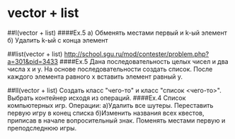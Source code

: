 # vector + list

##I(vector + list)
####Ex.5
а) Обменять местами первый и k-ый элемент
б) Удалить k-ый с конца элемент

##list(vector + list)
http://school.sgu.ru/mod/contester/problem.php?a=301&pid=3433
####Ex.5
Дана последовательность целых чисел и два числа x и y. На основе последовательности создать список.
После каждого элемента равного x вставить элемент равный y.

##II(vector + list)
Создать класс "чего-то" и класс "список <чего-то>". Выбрать контейнер исходя из операций.
####Ex.4
Список компьютерных игр. Операции:
а)Удалить все шутеры. Переставить первую игру в конец списка
б)Изменить названия всех квестов, приписав в начале вопросительный знак. Поменять местами первую и преподследнюю игры.

